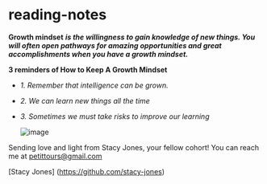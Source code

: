 # reading-notes
**Growth mindset** 
***is the willingness to gain knowledge of new things. You will often open pathways for amazing opportunities and great accomplishments when you have a growth mindset.***

**3 reminders of How to Keep A Growth Mindset**
* *1. Remember that intelligence can be grown.* 
* *2. We can learn new things all the time* 
* *3. Sometimes we must take risks to improve our learning*

  ![image](https://github.com/stacy-jones/reading-notes/assets/139601073/2469c8c6-23be-474f-b9ca-22b05412f940)

Sending love and light from Stacy Jones, your fellow cohort! You can reach me at petittours@gmail.com

[Stacy Jones] (https://github.com/stacy-jones)


